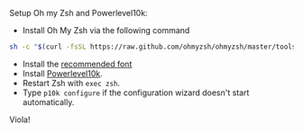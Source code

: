 Setup Oh my Zsh and Powerlevel10k:

* Install Oh My Zsh via the following command 
```bash
sh -c "$(curl -fsSL https://raw.github.com/ohmyzsh/ohmyzsh/master/tools/install.sh)"
```
* Install the [recommended font](https://github.com/romkatv/powerlevel10k#meslo-nerd-font-patched-for-powerlevel10k)
* Install [Powerlevel10k](https://github.com/romkatv/powerlevel10k#installation).
* Restart Zsh with `exec zsh`.
* Type `p10k configure` if the configuration wizard doesn't start automatically.

Viola!